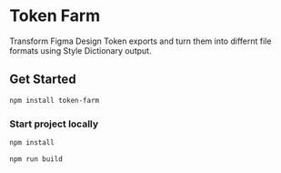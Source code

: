 # Token Farm

Transform Figma Design Token exports and turn them into differnt file formats using Style Dictionary output.

## Get Started

```bash
npm install token-farm
```

### Start project locally

```bash
npm install

npm run build
```
